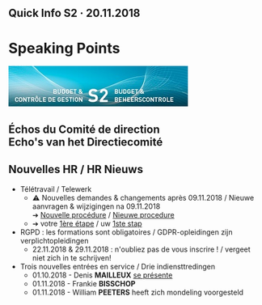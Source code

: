 <link rel="stylesheet" href="S2.css">

## Quick Info S2 &middot; 20.11.2018

# Speaking Points

![](header.jpg)

## &Eacute;chos du Comité de direction<br>Echo's van het Directiecomité

## Nouvelles HR / HR Nieuws

* Télétravail / Telewerk
    * **&#9888;** Nouvelles demandes & changements après 09.11.2018 / Nieuwe aanvragen & wijzigingen na 09.11.2018<br>&#10132; [Nouvelle procédure](Proc_teletravail.pdf) / [Nieuwe procedure](Proc_telewerk.pdf)
    * &#10132; votre [1ère étape](Fiche-info-teletravail.docx) / uw [1ste stap](Fiche-info-telewerk.docx)
* RGPD : les formations sont obligatoires / GDPR-opleidingen zijn verplichtopleidingen
    * 22.11.2018 & 29.11.2018 : n'oubliez pas de vous inscrire ! / vergeet niet zich in te schrijven!
* Trois nouvelles entrées en service / Drie indiensttredingen
    * 01.10.2018 - Denis <b>MAILLEUX</b> [se présente](Denis_Mailleux.md)
    * 01.11.2018 - Frankie <b>BISSCHOP</b>
    * 01.11.2018 - William <b>PEETERS</b> heeft zich mondeling voorgesteld

    